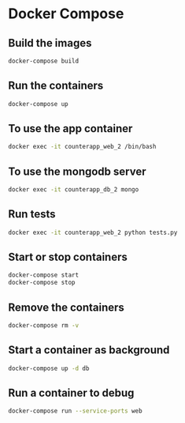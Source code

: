 # Docker Compose

## Build the images
```bash
docker-compose build
```

## Run the containers
```bash
docker-compose up
```

## To use the app container
```bash
docker exec -it counterapp_web_2 /bin/bash
```

## To use the mongodb server
```bash
docker exec -it counterapp_db_2 mongo
```

## Run tests
```bash
docker exec -it counterapp_web_2 python tests.py
```

## Start or stop containers
```bash
docker-compose start
docker-compose stop
```

## Remove the containers
```bash
docker-compose rm -v
```

## Start a container as background
```bash
docker-compose up -d db
```

## Run a container to debug
```bash
docker-compose run --service-ports web
```
